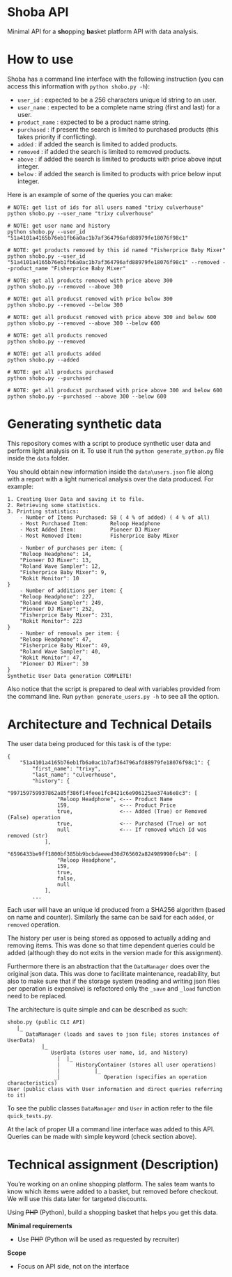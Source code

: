 # Shoba API

Minimal API for a **sho**pping **ba**sket platform API with data analysis.

# How to use

Shoba has a command line interface with the following instruction (you can
access this information with `python shobo.py -h`):

 - `user_id` : expected to be a 256 characters unique Id string to an user.
 - `user_name` : expected to be a complete name string (first and last) for a user.
 - `product_name` : expected to be a product name string.
 - `purchased` : if present the search is limited to purchased products (this takes priority if conflicting).
 - `added` : if added the search is limited to added products.
 - `removed` : if added the search is limited to removed products.
 - `above` : if added the search is limited to products with price above input integer.
 - `below` : if added the search is limited to products with price below input integer.

Here is an example of some of the queries you can make:

```
# NOTE: get list of ids for all users named "trixy culverhouse"
python shobo.py --user_name "trixy culverhouse"

# NOTE: get user name and history
python shobo.py --user_id "51a4101a4165b76eb1fb6a0ac1b7af364796afd88979fe18076f98c1"

# NOTE: get products removed by this id named "Fisherprice Baby Mixer"
python shobo.py --user_id "51a4101a4165b76eb1fb6a0ac1b7af364796afd88979fe18076f98c1" --removed --product_name "Fisherprice Baby Mixer"

# NOTE: get all products removed with price above 300
python shobo.py --removed --above 300

# NOTE: get all producst removed with price below 300
python shobo.py --removed --below 300

# NOTE: get all producst removed with price above 300 and below 600
python shobo.py --removed --above 300 --below 600

# NOTE: get all products removed
python shobo.py --removed

# NOTE: get all products added
python shobo.py --added

# NOTE: get all products purchased
python shobo.py --purchased

# NOTE: get all producst purchased with price above 300 and below 600
python shobo.py --purchased --above 300 --below 600
```

# Generating synthetic data

This repository comes with a script to produce synthetic user data and
perform light analysis on it. To use it run the `python generate_python.py`
file inside the `data` folder.

You should obtain new information inside the `data\users.json` file along
with a report with a light numerical analysis over the data produced. For
example:

```
1. Creating User Data and saving it to file.
2. Retrieving some statistics.
3. Printing statistics:
    - Number of Items Purchased: 58 ( 4 % of added) ( 4 % of all)
    - Most Purchased Item:       Reloop Headphone
    - Most Added Item:           Pioneer DJ Mixer
    - Most Removed Item:         Fisherprice Baby Mixer

    - Number of purchases per item: {
    "Reloop Headphone": 14,
    "Pioneer DJ Mixer": 13,
    "Roland Wave Sampler": 12,
    "Fisherprice Baby Mixer": 9,
    "Rokit Monitor": 10
}
    - Number of additions per item: {
    "Reloop Headphone": 227,
    "Roland Wave Sampler": 249,
    "Pioneer DJ Mixer": 252,
    "Fisherprice Baby Mixer": 231,
    "Rokit Monitor": 223
}
    - Number of removals per item: {
    "Reloop Headphone": 47,
    "Fisherprice Baby Mixer": 49,
    "Roland Wave Sampler": 40,
    "Rokit Monitor": 47,
    "Pioneer DJ Mixer": 30
}
Synthetic User Data generation COMPLETE!
```

Also notice that the script is prepared to deal with variables provided from
the command line. Run `python generate_users.py -h` to see all the option.


# Architecture and Technical Details

The user data being produced for this task is of the type:

```
{
    "51a4101a4165b76eb1fb6a0ac1b7af364796afd88979fe18076f98c1": {
        "first_name": "trixy",
        "last_name": "culverhouse",
        "history": {
            "997159759937862a85f386f14feee1fc8421c6e906125ae374a6e8c3": [
                "Reloop Headphone", <--- Product Name
                159,                <--- Product Price
                true,               <--- Added (True) or Removed (False) operation
                true,               <--- Purchased (True) or not
                null                <--- If removed which Id was removed (str)
            ],
            "6596433be9ff1800bf385bb9bcbdaeeed30d765602a824989990fcb4": [
                "Reloop Headphone",
                159,
                true,
                false,
                null
            ],
        ...
```

Each user will have an unique Id produced from a SHA256 algorithm (based on name
and counter). Similarly the same can be said for each `added`, or `removed` operation.

The history per user is being stored as opposed to actually adding and removing items.
This was done so that time dependent queries could be added (although they do not exits
in the version made for this assignment).

Furthermore there is an abstraction that the `DataManager` does over the original json
data. This was done to facilitate maintenance, readability, but also to make sure that
if the storage system (reading and writing json files per operation is expensive) is
refactored only the `_save` and `_load` function need to be replaced.

The architecture is quite simple and can be described as such:

```
shobo.py (public CLI API)
   |_
      DataManager (loads and saves to json file; stores instances of UserData)
           |_
              UserData (stores user name, id, and history)
                |  |_
                |     HistoryContainer (stores all user operations)
                |           |_
               _|              Operation (specifies an operation characteristics)
User (public class with User information and direct queries referring to it)
```

To see the public classes `DataManager` and `User` in action refer to the file `quick_tests.py`.

At the lack of proper UI a command line interface was added to this API. Queries can
be made with simple keyword (check section above).


# Technical assignment (Description)

You’re working on an online shopping platform. The sales team wants to know 
which items were added to a basket, but removed before checkout. We will use 
this data later for targeted discounts.

Using ~~PHP~~ (Python), build a shopping basket that helps you get this data.

**Minimal requirements**

* Use ~~PHP~~ (Python will be used as requested by recruiter)

**Scope**

* Focus on API side, not on the interface
